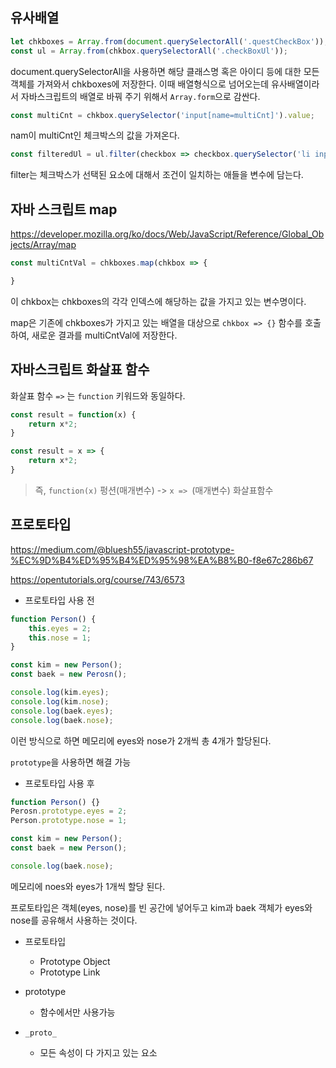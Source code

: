 ## 유사배열 

```javascript
let chkboxes = Array.from(document.querySelectorAll('.questCheckBox'));
const ul = Array.from(chkbox.querySelectorAll('.checkBoxUl'));
```

document.querySelectorAll을 사용하면 해당 클래스명 혹은 아이디 등에 대한 모든 객체를 가져와서 chkboxes에 저장한다. 이때 배열형식으로 넘어오는데
유사배열이라서 자바스크립트의 배열로 바꿔 주기 위해서 `Array.form`으로 감싼다.

```javascript
const multiCnt = chkbox.querySelector('input[name=multiCnt]').value;
```

nam이 multiCnt인 체크박스의 값을 가져온다.

```javascript
const filteredUl = ul.filter(checkbox => checkbox.querySelector('li input[type=checkbox]').checked);
```

filter는 체크박스가 선택된 요소에 대해서 조건이 일치하는 애들을 변수에 담는다.


## 자바 스크립트 map

https://developer.mozilla.org/ko/docs/Web/JavaScript/Reference/Global_Objects/Array/map

```javascript
const multiCntVal = chkboxes.map(chkbox => {

}
```

이 chkbox는 chkboxes의 각각 인덱스에 해당하는 값을 가지고 있는 변수명이다.

map은 기존에 chkboxes가 가지고 있는 배열을 대상으로 `chkbox => {}` 함수를 호출하여, 새로운 결과를 multiCntVal에 저장한다.


## 자바스크립트 화살표 함수

화살표 함수 `=>` 는 `function` 키워드와 동일하다.

```javascript
const result = function(x) {
    return x*2;
}

const result = x => {
    return x*2;
}
```

> 즉, `function(x)` 펑션(매개변수) -> `x => `(매개변수) 화살표함수 

## 프로토타입

https://medium.com/@bluesh55/javascript-prototype-%EC%9D%B4%ED%95%B4%ED%95%98%EA%B8%B0-f8e67c286b67

https://opentutorials.org/course/743/6573

- 프로토타입 사용 전

```javascript
function Person() {
    this.eyes = 2;
    this.nose = 1;
}

const kim = new Person();
const baek = new Perosn();

console.log(kim.eyes);
console.log(kim.nose);
console.log(baek.eyes);
console.log(baek.nose);
```

이런 방식으로 하면 메모리에 eyes와 nose가 2개씩 총 4개가 할당된다.

`prototype`을 사용하면 해결 가능

- 프로토타입 사용 후

```javascript
function Person() {}
Perosn.prototype.eyes = 2;
Person.prototype.nose = 1;

const kim = new Person();
const baek = new Person();

console.log(baek.nose);
```

메모리에 noes와 eyes가 1개씩 할당 된다.

프로토타입은 객체(eyes, nose)를 빈 공간에 넣어두고 kim과 baek 객체가 eyes와 nose를 공유해서 사용하는 것이다. 

- 프로토타입
    - Prototype Object
    - Prototype Link

- prototype
    - 함수에서만 사용가능
- `_proto_`
    - 모든 속성이 다 가지고 있는 요소